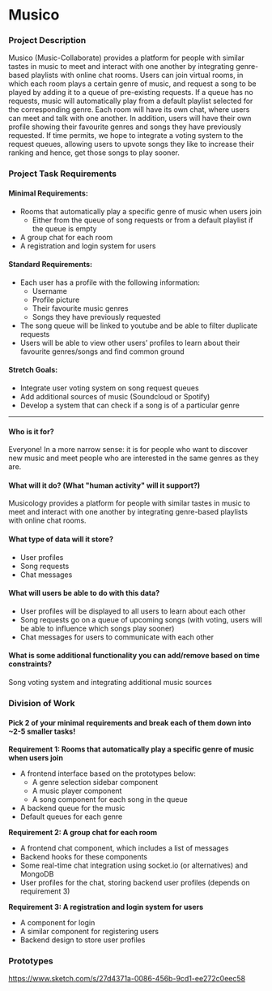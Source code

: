 # Musico

### Project Description

Musico (Music-Collaborate) provides a platform for people with similar tastes in music to meet and interact with one another by integrating genre-based playlists with online chat rooms. Users can join virtual rooms, in which each room plays a certain genre of music, and request a song to be played by adding it to a queue of pre-existing requests. If a queue has no requests, music will automatically play from a default playlist selected for the corresponding genre. Each room will have its own chat, where users can meet and talk with one another. In addition, users will have their own profile showing their favourite genres and songs they have previously requested. If time permits, we hope to integrate a voting system to the request queues, allowing users to upvote songs they like to increase their ranking and hence, get those songs to play sooner.

### Project Task Requirements


#### Minimal Requirements:
* Rooms that automatically play a specific genre of music when users join 
    * Either from the queue of song requests or from a default playlist if the queue is empty
* A group chat for each room
* A registration and login system for users

#### Standard Requirements:
* Each user has a profile with the following information:
    * Username 
    * Profile picture
    * Their favourite music genres
    * Songs they have previously requested
* The song queue will be linked to youtube and be able to filter duplicate requests
* Users will be able to view other users’ profiles to learn about their favourite genres/songs and find common ground

#### Stretch Goals:
* Integrate user voting system on song request queues
* Add additional sources of music (Soundcloud or Spotify)
* Develop a system that can check if a song is of a particular genre

----

#### Who is it for?
Everyone! In a more narrow sense: it is for people who want to discover new music and meet people who are interested in the same genres as they are.

#### What will it do? (What "human activity" will it support?)
Musicology provides a platform for people with similar tastes in music to meet and interact with one another by integrating genre-based playlists with online chat rooms.

#### What type of data will it store?
* User profiles
* Song requests
* Chat messages

#### What will users be able to do with this data?
* User profiles will be displayed to all users to learn about each other
* Song requests go on a queue of upcoming songs (with voting, users will be able to influence which songs play sooner)
* Chat messages for users to communicate with each other

#### What is some additional functionality you can add/remove based on time constraints?
Song voting system and integrating additional music sources


### Division of Work

#### Pick 2 of your minimal requirements and break each of them down into ~2-5 smaller tasks!

**Requirement 1: Rooms that automatically play a specific genre of music when users join**
* A frontend interface based on the prototypes below:
    * A genre selection sidebar component 
    * A music player component
    * A song component for each song in the queue
* A backend queue for the music
* Default queues for each genre

**Requirement 2: A group chat for each room**
* A frontend chat component, which includes a list of messages
* Backend hooks for these components
* Some real-time chat integration using socket.io (or alternatives) and MongoDB
* User profiles for the chat, storing backend user profiles (depends on requirement 3)

**Requirement 3: A registration and login system for users**
* A component for login
* A similar component for registering users
* Backend design to store user profiles

### Prototypes
https://www.sketch.com/s/27d4371a-0086-456b-9cd1-ee272c0eec58

